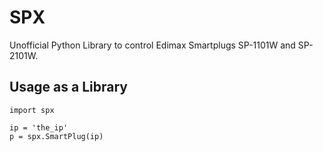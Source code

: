 # SPX

Unofficial Python Library to control Edimax Smartplugs SP-1101W and SP-2101W.

## Usage as a Library
```
import spx

ip = 'the_ip'
p = spx.SmartPlug(ip)
